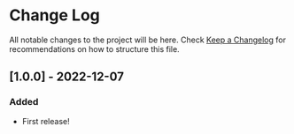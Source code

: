 # Change Log

All notable changes to the project will be here.
Check [Keep a Changelog](http://keepachangelog.com/) for recommendations on how to structure this file.

## [1.0.0] - 2022-12-07

### Added

- First release!